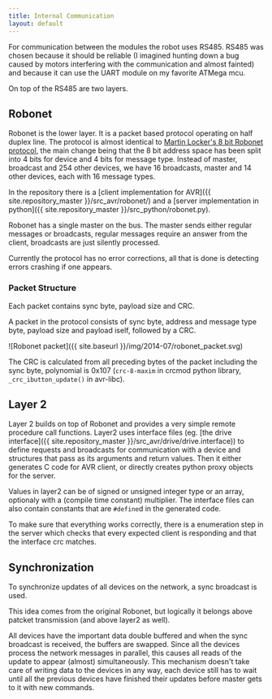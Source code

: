 ```yaml
---
title: Internal Communication
layout: default
---
```


For communication between the modules the robot uses RS485.
RS485 was chosen because it should be reliable (I imagined hunting down a bug
caused by motors interfering with the communication and almost fainted) and because
it can use the UART module on my favorite ATMega mcu.

On top of the RS485 are two layers.

## Robonet
Robonet is the lower layer.
It is a packet based protocol operating on half duplex line.
The protocol is almost identical to [Martin Locker's 8 bit Robonet protocol](http://wiki.robotika.cz/dispatch.fcgi/KomunikacniProtokol),
the main change being that the 8 bit address space has been split into 4 bits for device
and 4 bits for message type.
Instead of master, broadcast and 254 other devices, we have
16 broadcasts, master and 14 other devices, each with 16 message types.

In the repository there is a
[client implementation for AVR]({{ site.repository_master }}/src_avr/robonet/)
and a
[server implementation in python]({{ site.repository_master }}/src_python/robonet.py).


Robonet has a single master on the bus.
The master sends either regular messages or broadcasts, regular messages require
an answer from the client, broadcasts are just silently processed.

Currently the protocol has no error corrections, all that is done is detecting
errors crashing if one appears.

### Packet Structure

Each packet contains sync byte, payload size and CRC.

A packet in the protocol consists of sync byte, address and message type byte,
payload size and payload iself, followed by a CRC.

![Robonet packet]({{ site.baseurl }}/img/2014-07/robonet_packet.svg)

The CRC is calculated from all preceding bytes of the packet including the sync byte,
polynomial is 0x107 (`crc-8-maxim` in crcmod python library, `_crc_ibutton_update()`
in avr-libc).

## Layer 2
Layer 2 builds on top of Robonet and provides a very simple remote procedure call
functions.
Layer2 uses interface files (eg.
[the drive interface]({{ site.repository_master }}/src_avr/drive/drive.interface))
to define requests and broadcasts for communication with a device and structures that
pass as its arguments and return values.
Then it either generates C code for AVR client, or directly creates python proxy
objects for the server.

Values in layer2 can be of signed or unsigned integer type or an array,
optionaly with a (compile time constant) multiplier.
The interface files can also contain constants that are `#define`d in the generated
code.

To make sure that everything works correctly, there is a enumeration step in the server
which checks that every expected client is responding and that the interface crc
matches.

## Synchronization

To synchronize updates of all devices on the network, a sync broadcast is used.

This idea comes from the original Robonet, but logically it belongs above patcket
transmission (and above layer2 as well).

All devices have the important data double buffered and when the sync broadcast is
received, the buffers are swapped.
Since all the devices process the network messages in parallel, this causes
all reads of the update to appear (almost) simultaneously.
This mechanism doesn't take care of writing data to the devices in any way,
each device still has to wait until all the previous devices have finished their
updates before master gets to it with new commands.

